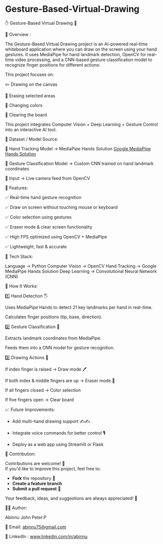 # Gesture-Based-Virtual-Drawing

✋ Gesture-Based Virtual Drawing 🎨

📌 Overview :

The Gesture-Based Virtual Drawing project is an AI-powered real-time whiteboard application where you can draw on the screen using your hand gestures.
It uses MediaPipe for hand landmark detection, OpenCV for real-time video processing, and a CNN-based gesture classification model to recognize finger positions for different actions:


This project focuses on:

✏️ Drawing on the canvas

🧹 Erasing selected areas

🎨 Changing colors

🛑 Clearing the board

This project integrates Computer Vision + Deep Learning + Gesture Control into an interactive AI tool.


📂 Dataset / Model Source:

🔹 Hand Tracking Model → MediaPipe Hands Solution [Google MediaPipe Hands Solution](https://developers.google.com/mediapipe/solutions/vision/hand_landmarker) 

🔹 Gesture Classification Model → Custom CNN trained on hand landmark coordinates

🔹 Input → Live camera feed from OpenCV


🎯 Features:

✅ Real-time hand gesture recognition

✅ Draw on screen without touching mouse or keyboard

✅ Color selection using gestures

✅ Eraser mode & clear screen functionality

✅ High FPS optimized using OpenCV + MediaPipe

✅ Lightweight, fast & accurate


🧠 Tech Stack:

Language → Python 
Computer Vision → OpenCV
Hand Tracking → Google MediaPipe Hands Solution
Deep Learning → Convolutional Neural Network (CNN)


🔎 How It Works:

1️⃣ Hand Detection 🖐️

Uses MediaPipe Hands to detect 21 key landmarks per hand in real-time.

Calculates finger positions (tip, base, direction).


2️⃣ Gesture Classification 🧠

Extracts landmark coordinates from MediaPipe.

Feeds them into a CNN model for gesture recognition.


3️⃣ Drawing Actions 🎨

If index finger is raised → Draw mode 🖊️

If both index & middle fingers are up → Eraser mode 🧹

If all fingers closed → Color selection

If five fingers open → Clear board


📈 Future Improvements:

* Add multi-hand drawing support ✍️✍️

* Integrate voice commands for better control 🎙️

* Deploy as a web app using Streamlit or Flask


🤝 Contribution:

Contributions are welcome! 🎉  
If you'd like to improve this project, feel free to:

- **Fork** the repository 🍴  
- **Create a feature branch**  
- **Submit a pull request** 🚀  

Your feedback, ideas, and suggestions are always appreciated! 🙌


👨‍💻 Author:

Abinnu John Peter.P

📧 Email: abinnu75@gmail.com

🔗 LinkedIn : www.linkedin.com/in/abinnu
